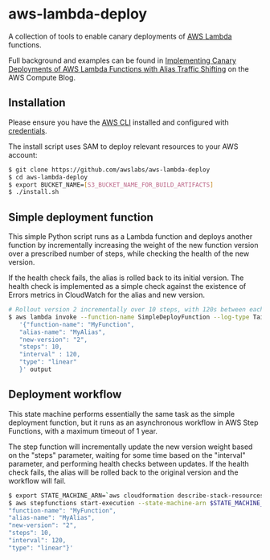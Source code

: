 # aws-lambda-deploy
A collection of tools to enable canary deployments of [AWS Lambda](https://aws.amazon.com/lambda) functions.

Full background and examples can be found in [Implementing Canary Deployments of AWS Lambda Functions with Alias Traffic Shifting](https://aws.amazon.com/blogs/compute/implementing-canary-deployments-of-aws-lambda-functions-with-alias-traffic-shifting/) on the AWS Compute Blog.

## Installation
Please ensure you have the [AWS CLI](https://aws.amazon.com/cli) installed and configured with [credentials](http://docs.aws.amazon.com/cli/latest/userguide/cli-chap-getting-started.html).

The install script uses SAM to deploy relevant resources to your AWS account:
```bash
$ git clone https://github.com/awslabs/aws-lambda-deploy
$ cd aws-lambda-deploy
$ export BUCKET_NAME=[S3_BUCKET_NAME_FOR_BUILD_ARTIFACTS]
$ ./install.sh
```

## Simple deployment function
This simple Python script runs as a Lambda function and deploys another function by incrementally increasing the weight of the new function version over a prescribed number of steps, while checking the health of the new version. 

If the health check fails, the alias is rolled back to its initial version. The health check is implemented as a simple check against the existence of Errors metrics in CloudWatch for the alias and new version.

```bash
# Rollout version 2 incrementally over 10 steps, with 120s between each step
$ aws lambda invoke --function-name SimpleDeployFunction --log-type Tail --payload \
   '{"function-name": "MyFunction",
   "alias-name": "MyAlias",
   "new-version": "2",
   "steps": 10,
   "interval" : 120,
   "type": "linear"
   }' output
```

## Deployment workflow
This state machine performs essentially the same task as the simple deployment function, but it runs as an asynchronous workflow in AWS Step Functions, with a maximum timeout of 1 year.

The step function will incrementally update the new version weight based on the "steps" parameter, waiting for some time based on the "interval" parameter, and performing health checks between updates. If the health check fails, the alias will be rolled back to the original version and the workflow will fail.

```bash
$ export STATE_MACHINE_ARN=`aws cloudformation describe-stack-resources --stack-name aws-lambda-deploy-stack --logical-resource-id DeployStateMachine --output text | cut  -d$'\t' -f3`
$ aws stepfunctions start-execution --state-machine-arn $STATE_MACHINE_ARN --input '{
"function-name": "MyFunction",
"alias-name": "MyAlias",
"new-version": "2",
"steps": 10,
"interval": 120,
"type": "linear"}'

```
